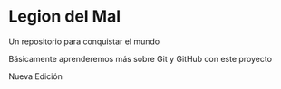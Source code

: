 # Legion del Mal
Un repositorio para conquistar el mundo

Básicamente aprenderemos más sobre Git y GitHub con este proyecto

Nueva Edición
